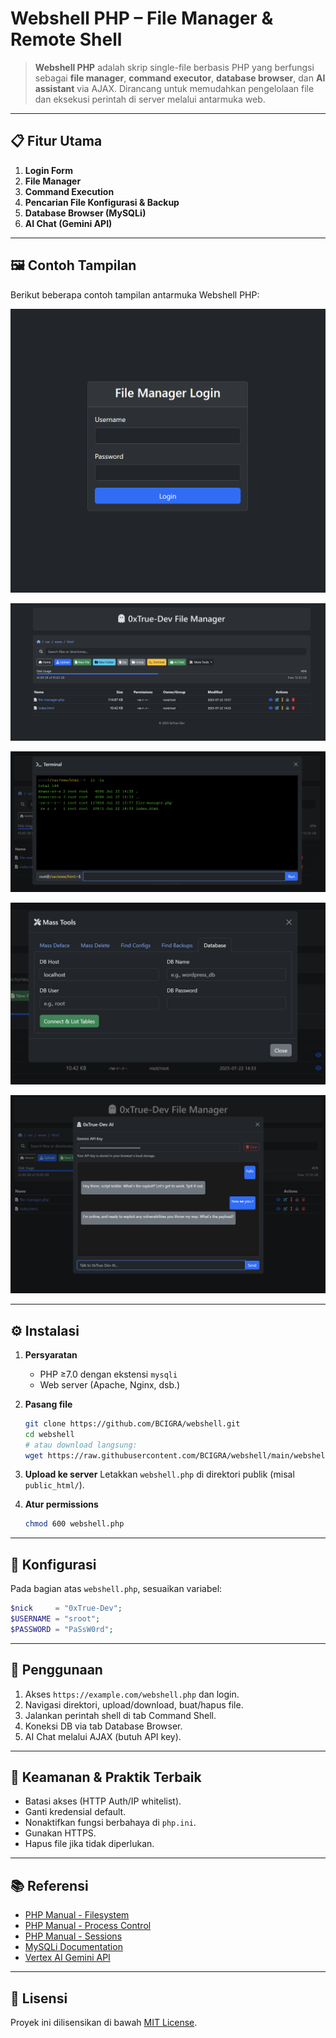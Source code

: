 # Webshell PHP – File Manager & Remote Shell

> **Webshell PHP** adalah skrip single-file berbasis PHP yang berfungsi sebagai **file manager**, **command executor**, **database browser**, dan **AI assistant** via AJAX. Dirancang untuk memudahkan pengelolaan file dan eksekusi perintah di server melalui antarmuka web.

---

## 📋 Fitur Utama

1. **Login Form**
2. **File Manager**
3. **Command Execution**
4. **Pencarian File Konfigurasi & Backup**
5. **Database Browser (MySQLi)**
6. **AI Chat (Gemini API)**

---

## 🖼️ Contoh Tampilan

Berikut beberapa contoh tampilan antarmuka Webshell PHP:

![Login Form](docs/screenshots/login.png)

![File Manager](docs/screenshots/file_manager.png)

![Command Shell](docs/screenshots/command_shell.png)

![Database Browser](docs/screenshots/db_browser.png)

![Chat AI](docs/screenshots/chat_AI.png)

---

## ⚙️ Instalasi

1. **Persyaratan**

   * PHP ≥7.0 dengan ekstensi `mysqli`
   * Web server (Apache, Nginx, dsb.)

2. **Pasang file**

   ```bash
   git clone https://github.com/BCIGRA/webshell.git
   cd webshell
   # atau download langsung:
   wget https://raw.githubusercontent.com/BCIGRA/webshell/main/webshell.php
   ```

3. **Upload ke server**
   Letakkan `webshell.php` di direktori publik (misal `public_html/`).

4. **Atur permissions**

   ```bash
   chmod 600 webshell.php
   ```

---

## 🔧 Konfigurasi

Pada bagian atas `webshell.php`, sesuaikan variabel:

```php
$nick     = "0xTrue-Dev";
$USERNAME = "sroot";
$PASSWORD = "PaSsW0rd";
```

---

## 🚀 Penggunaan

1. Akses `https://example.com/webshell.php` dan login.
2. Navigasi direktori, upload/download, buat/hapus file.
3. Jalankan perintah shell di tab Command Shell.
4. Koneksi DB via tab Database Browser.
5. AI Chat melalui AJAX (butuh API key).

---

## 🔐 Keamanan & Praktik Terbaik

* Batasi akses (HTTP Auth/IP whitelist).
* Ganti kredensial default.
* Nonaktifkan fungsi berbahaya di `php.ini`.
* Gunakan HTTPS.
* Hapus file jika tidak diperlukan.

---

## 📚 Referensi

* [PHP Manual - Filesystem](https://www.php.net/manual/en/book.filesystem.php)
* [PHP Manual - Process Control](https://www.php.net/manual/en/book.process.php)
* [PHP Manual - Sessions](https://www.php.net/manual/en/book.session.php)
* [MySQLi Documentation](https://www.php.net/manual/en/book.mysqli.php)
* [Vertex AI Gemini API](https://cloud.google.com/vertex-ai/docs/generative)

---

## 📝 Lisensi

Proyek ini dilisensikan di bawah [MIT License](LICENSE).
